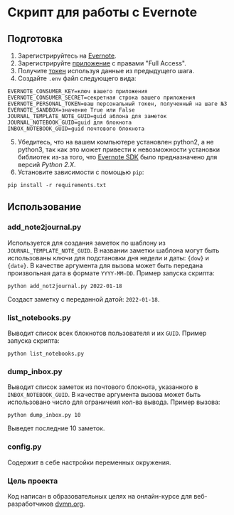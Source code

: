 # Скрипт для работы с Evernote

## Подготовка
1. Зарегистрируйтесь на [Evernote](https://www.evernote.com/Registration.action).
2. Зарегистрируйте [приложение](https://dev.evernote.com/key.php) с правами "Full Access".
3. Получите [токен](https://dev.evernote.com/get-token/) используя данные из предыдущего шага.
4. Создайте `.env` файл следующего вида:
```
EVERNOTE_CONSUMER_KEY=ключ вашего приложения
EVERNOTE_CONSUMER_SECRET=секретная строка вашего приложения
EVERNOTE_PERSONAL_TOKEN=ваш персональный токен, полученный на шаге №3
EVERNOTE_SANDBOX=значение True или False
JOURNAL_TEMPLATE_NOTE_GUID=guid аблона для заметок
JOURNAL_NOTEBOOK_GUID=guid для блокнота
INBOX_NOTEBOOK_GUID=guid почтового блокнота
```
5. Убедитесь, что на вашем компьютере установлен python2, а не python3, так как это может привести к невозможности установки библиотек из-за того, что [Evernote SDK](https://pypi.org/project/evernote/) было предназначено для версий *Python 2.X*.
6. Установите зависимости с помощью `pip`:
```
pip install -r requirements.txt
```

## Использование

### add_note2journal.py
Используется для создания заметок по шаблону из `JOURNAL_TEMPLATE_NOTE_GUID`. В названии заметки шаблона могут быть использованы ключи для подстановки дня недели и даты: `{dow}` и `{date}`.
В качестве аргумента для вызова может быть передана произвольная дата в формате `YYYY-MM-DD`.
Пример запуска скрипта:
```
python add_not2journal.py 2022-01-18
```
Создаст заметку с переданной датой: `2022-01-18`.

### list_notebooks.py
Выводит список всех блокнотов пользователя и их `GUID`.
Пример запуска скрипта:
```
python list_notebooks.py
```

### dump_inbox.py
Выводит список заметок из почтового блокнота, указанного в `INBOX_NOTEBOOK_GUID`.
В качестве аргумента вызова может быть использовано число для ограничеия кол-ва вывода.
Пример вызова:
```
python dump_inbox.py 10
```
Выведет последние 10 заметок. 

### config.py
Содержит в себе настройки переменных окружения.

### Цель проекта
Код написан в образовательных целях на онлайн-курсе для веб-разработчиков [dvmn.org](https://dvmn.org/).